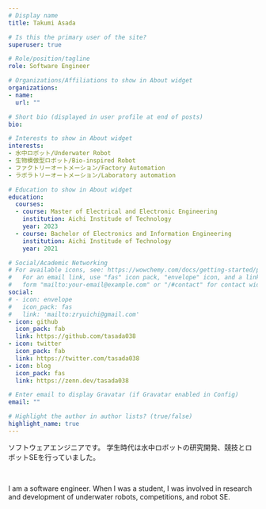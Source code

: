 ```yaml
---
# Display name
title: Takumi Asada

# Is this the primary user of the site?
superuser: true

# Role/position/tagline
role: Software Engineer

# Organizations/Affiliations to show in About widget
organizations:
- name: 
  url: ""

# Short bio (displayed in user profile at end of posts)
bio:

# Interests to show in About widget
interests:
- 水中ロボット/Underwater Robot
- 生物模倣型ロボット/Bio-inspired Robot
- ファクトリーオートメーション/Factory Automation
- ラボラトリーオートメーション/Laboratory automation

# Education to show in About widget
education:
  courses:
  - course: Master of Electrical and Electronic Engineering
    institution: Aichi Institude of Technology
    year: 2023
  - course: Bachelor of Electronics and Information Engineering
    institution: Aichi Institude of Technology
    year: 2021

# Social/Academic Networking
# For available icons, see: https://wowchemy.com/docs/getting-started/page-builder/#icons
#   For an email link, use "fas" icon pack, "envelope" icon, and a link in the
#   form "mailto:your-email@example.com" or "/#contact" for contact widget.
social:
# - icon: envelope
#   icon_pack: fas
#   link: 'mailto:zryuichi@gmail.com'
- icon: github
  icon_pack: fab
  link: https://github.com/tasada038
- icon: twitter
  icon_pack: fab
  link: https://twitter.com/tasada038
- icon: blog
  icon_pack: fas
  link: https://zenn.dev/tasada038

# Enter email to display Gravatar (if Gravatar enabled in Config)
email: ""

# Highlight the author in author lists? (true/false)
highlight_name: true
---
```


ソフトウェアエンジニアです。
学生時代は水中ロボットの研究開発、競技とロボットSEを行っていました。

<br>

I am a software engineer.
When I was a student, I was involved in research and development of underwater robots, competitions, and robot SE.
